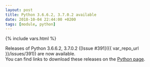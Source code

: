 ```yaml
---
layout: post
title: Python 3.6.6.2, 3.7.0.2 available
date: 2018-10-04 22:44:00 +0200
tags: [module, python]
---
```

{% include vars.html %}

Releases of Python 3.6.6.2, 3.7.0.2 ([Issue #391]({{ var_repo_url }}/issues/391)) are now available.<br />
You can find links to download these releases on the [Python page](/modules/python/).